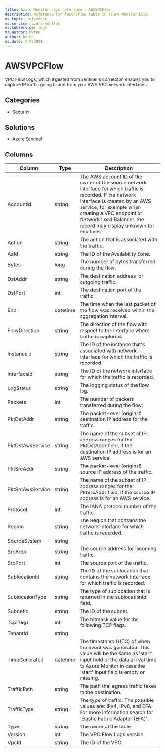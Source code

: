 ```yaml
---
title: Azure Monitor Logs reference - AWSVPCFlow
description: Reference for AWSVPCFlow table in Azure Monitor Logs.
ms.topic: reference
ms.service: azure-monitor
ms.subservice: logs
ms.author: bwren
author: bwren
ms.date: 9/2/2021
---
```


# AWSVPCFlow

 VPC Flow Logs, which ingested from Sentinel's connector, enables you to capture IP traffic going to and from your AWS VPC network interfaces.

## Categories

- Security
## Solutions

- Azure Sentinel




## Columns

|Column|Type|Description|
|---|---|---|
|AccountId|string|The AWS account ID of the owner of the source network interface for which traffic is recorded. If the network interface is created by an AWS service, for example when creating a VPC endpoint or Network Load Balancer, the record may display unknown for this field.|
|Action|string|The action that is associated with the traffic.|
|AzId|string|The ID of the Availability Zone.|
|Bytes|long|The number of bytes transferred during the flow.|
|DstAddr|string|The destination address for outgoing traffic.|
|DstPort|int|The destination port of the traffic.|
|End|datetime|The time when the last packet of the flow was received within the aggregation interval.|
|FlowDirection|string|The direction of the flow with respect to the interface where traffic is captured.|
|InstanceId|string|The ID of the instance that's associated with network interface for which the traffic is recorded.|
|InterfaceId|string|The ID of the network interface for which the traffic is recorded.|
|LogStatus|string|The logging status of the flow log.|
|Packets|int|The number of packets transferred during the flow.|
|PktDstAddr|string|The packet-level (original) destination IP address for the traffic.|
|PktDstAwsService|string|The name of the subset of IP address ranges for the PktDstAddr field, if the destination IP address is for an AWS service.|
|PktSrcAddr|string|The packet-level (original) source IP address of the traffic.|
|PktSrcAwsService|string|The name of the subset of IP address ranges for the PktSrcAddr field, if the source IP address is for an AWS service.|
|Protocol|int|The IANA protocol number of the traffic.|
|Region|string|The Region that contains the network interface for which traffic is recorded.|
|SourceSystem|string||
|SrcAddr|string|The source address for incoming traffic.|
|SrcPort|int|The source port of the traffic.|
|SublocationId|string|The ID of the sublocation that contains the network interface for which traffic is recorded.|
|SublocationType|string|The type of sublocation that is returned in the sublocationId field.|
|SubnetId|string|The ID of the subnet.|
|TcpFlags|int|The bitmask value for the following TCP flags.|
|TenantId|string||
|TimeGenerated|datetime|The timestamp (UTC) of when the event was generated. This value will be the same as 'start' input field or the data arrival time to Azure Monitor in case the 'start' input field is empty or missing.|
|TrafficPath|string|The path that egress traffic takes to the destination.|
|TrafficType|string|The type of traffic. The possible values are: IPv4, IPv6, and EFA. For more information search for 'Elastic Fabric Adapter (EFA)'.|
|Type|string|The name of the table|
|Version|int|The VPC Flow Logs version.|
|VpcId|string|The ID of the VPC.|
